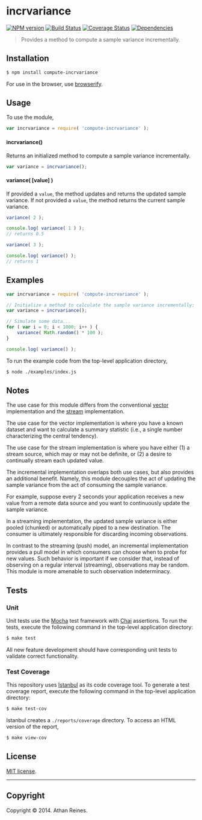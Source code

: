 incrvariance
===
[![NPM version][npm-image]][npm-url] [![Build Status][travis-image]][travis-url] [![Coverage Status][coveralls-image]][coveralls-url] [![Dependencies][dependencies-image]][dependencies-url]

> Provides a method to compute a sample variance incrementally.


## Installation

``` bash
$ npm install compute-incrvariance
```

For use in the browser, use [browserify](https://github.com/substack/node-browserify).


## Usage

To use the module,

``` javascript
var incrvariance = require( 'compute-incrvariance' );
```

#### incrvariance()

Returns an initialized method to compute a sample variance incrementally.

``` javascript
var variance = incrvariance();
```

#### variance( [value] )

If provided a `value`, the method updates and returns the updated sample variance. If not provided a `value`, the method returns the current sample variance.

``` javascript
variance( 2 );

console.log( variance( 1 ) );
// returns 0.5

variance( 3 );

console.log( variance() );
// returns 1
```


## Examples

``` javascript
var incrvariance = require( 'compute-incrvariance' );

// Initialize a method to calculate the sample variance incrementally:
var variance = incrvariance();

// Simulate some data...
for ( var i = 0; i < 1000; i++ ) {
	variance( Math.random() * 100 );
}

console.log( variance() );
```

To run the example code from the top-level application directory,

``` bash
$ node ./examples/index.js
```

## Notes

The use case for this module differs from the conventional [vector](https://github.com/compute-io/variance) implementation and the [stream](https://github.com/flow-io/?query=variance) implementation.

The use case for the vector implementation is where you have a known dataset and want to calculate a summary statistic (i.e., a single number characterizing the central tendency).

The use case for the stream implementation is where you have either (1) a stream source, which may or may not be definite, or (2) a desire to continually stream each updated value.

The incremental implementation overlaps both use cases, but also provides an additional benefit. Namely, this module decouples the act of updating the sample variance from the act of consuming the sample variance.

For example, suppose every 2 seconds your application receives a new value from a remote data source and you want to continuously update the sample variance.

In a streaming implementation, the updated sample variance is either pooled (chunked) or automatically piped to a new destination. The consumer is ultimately responsible for discarding incoming observations.

In contrast to the streaming (push) model, an incremental implementation provides a pull model in which consumers can choose when to probe for new values. Such behavior is important if we consider that, instead of observing on a regular interval (streaming), observations may be random. This module is more amenable to such observation indeterminacy.



## Tests

### Unit

Unit tests use the [Mocha](http://visionmedia.github.io/mocha) test framework with [Chai](http://chaijs.com) assertions. To run the tests, execute the following command in the top-level application directory:

``` bash
$ make test
```

All new feature development should have corresponding unit tests to validate correct functionality.


### Test Coverage

This repository uses [Istanbul](https://github.com/gotwarlost/istanbul) as its code coverage tool. To generate a test coverage report, execute the following command in the top-level application directory:

``` bash
$ make test-cov
```

Istanbul creates a `./reports/coverage` directory. To access an HTML version of the report,

``` bash
$ make view-cov
```


## License

[MIT license](http://opensource.org/licenses/MIT). 


---
## Copyright

Copyright &copy; 2014. Athan Reines.


[npm-image]: http://img.shields.io/npm/v/compute-incrvariance.svg
[npm-url]: https://npmjs.org/package/compute-incrvariance

[travis-image]: http://img.shields.io/travis/compute-io/incrvariance/master.svg
[travis-url]: https://travis-ci.org/compute-io/incrvariance

[coveralls-image]: https://img.shields.io/coveralls/compute-io/incrvariance/master.svg
[coveralls-url]: https://coveralls.io/r/compute-io/incrvariance?branch=master

[dependencies-image]: http://img.shields.io/david/compute-io/incrvariance.svg
[dependencies-url]: https://david-dm.org/compute-io/incrvariance

[dev-dependencies-image]: http://img.shields.io/david/dev/compute-io/incrvariance.svg
[dev-dependencies-url]: https://david-dm.org/dev/compute-io/incrvariance

[github-issues-image]: http://img.shields.io/github/issues/compute-io/incrvariance.svg
[github-issues-url]: https://github.com/compute-io/incrvariance/issues